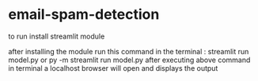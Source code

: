 # email-spam-detection

to run install streamlit module

after installing the module run this command in the terminal : streamlit run model.py or py -m streamlit run model.py 
after executing above command in terminal a localhost browser will open and displays the output
